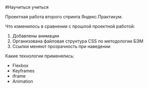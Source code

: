 #Научиться учиться

Проектная работа второго спринта Яндекс.Практикум.

Что изменилось в сравнении с прошлой проектной работой:

1. Добавлены анимации
2. Организована файловая структура CSS по методологии БЭМ
3. Ссылки меняют прозрачность при наведении

Какие технологии применялись:

- Flexbox
- Keyframes
- iframe
- Animation
